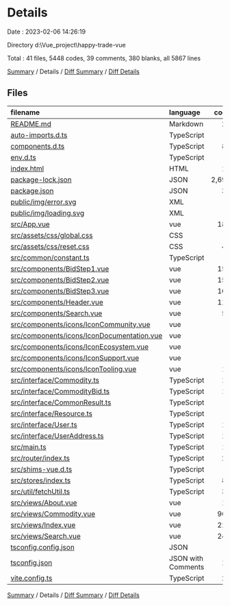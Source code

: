 # Details

Date : 2023-02-06 14:26:19

Directory d:\\Vue_project\\happy-trade-vue

Total : 41 files,  5448 codes, 39 comments, 380 blanks, all 5867 lines

[Summary](results.md) / Details / [Diff Summary](diff.md) / [Diff Details](diff-details.md)

## Files
| filename | language | code | comment | blank | total |
| :--- | :--- | ---: | ---: | ---: | ---: |
| [README.md](/README.md) | Markdown | 25 | 0 | 16 | 41 |
| [auto-imports.d.ts](/auto-imports.d.ts) | TypeScript | 3 | 1 | 2 | 6 |
| [components.d.ts](/components.d.ts) | TypeScript | 83 | 3 | 3 | 89 |
| [env.d.ts](/env.d.ts) | TypeScript | 0 | 1 | 1 | 2 |
| [index.html](/index.html) | HTML | 13 | 0 | 1 | 14 |
| [package-lock.json](/package-lock.json) | JSON | 2,690 | 0 | 1 | 2,691 |
| [package.json](/package.json) | JSON | 32 | 0 | 1 | 33 |
| [public/img/error.svg](/public/img/error.svg) | XML | 1 | 0 | 0 | 1 |
| [public/img/loading.svg](/public/img/loading.svg) | XML | 1 | 0 | 0 | 1 |
| [src/App.vue](/src/App.vue) | vue | 187 | 1 | 40 | 228 |
| [src/assets/css/global.css](/src/assets/css/global.css) | CSS | 6 | 0 | 0 | 6 |
| [src/assets/css/reset.css](/src/assets/css/reset.css) | CSS | 42 | 1 | 0 | 43 |
| [src/common/constant.ts](/src/common/constant.ts) | TypeScript | 8 | 0 | 5 | 13 |
| [src/components/BidStep1.vue](/src/components/BidStep1.vue) | vue | 159 | 1 | 23 | 183 |
| [src/components/BidStep2.vue](/src/components/BidStep2.vue) | vue | 150 | 0 | 26 | 176 |
| [src/components/BidStep3.vue](/src/components/BidStep3.vue) | vue | 105 | 0 | 12 | 117 |
| [src/components/Header.vue](/src/components/Header.vue) | vue | 112 | 0 | 8 | 120 |
| [src/components/Search.vue](/src/components/Search.vue) | vue | 59 | 0 | 7 | 66 |
| [src/components/icons/IconCommunity.vue](/src/components/icons/IconCommunity.vue) | vue | 7 | 0 | 1 | 8 |
| [src/components/icons/IconDocumentation.vue](/src/components/icons/IconDocumentation.vue) | vue | 7 | 0 | 1 | 8 |
| [src/components/icons/IconEcosystem.vue](/src/components/icons/IconEcosystem.vue) | vue | 7 | 0 | 1 | 8 |
| [src/components/icons/IconSupport.vue](/src/components/icons/IconSupport.vue) | vue | 7 | 0 | 1 | 8 |
| [src/components/icons/IconTooling.vue](/src/components/icons/IconTooling.vue) | vue | 18 | 1 | 1 | 20 |
| [src/interface/Commodity.ts](/src/interface/Commodity.ts) | TypeScript | 19 | 0 | 2 | 21 |
| [src/interface/CommodityBid.ts](/src/interface/CommodityBid.ts) | TypeScript | 14 | 0 | 1 | 15 |
| [src/interface/CommonResult.ts](/src/interface/CommonResult.ts) | TypeScript | 6 | 0 | 0 | 6 |
| [src/interface/Resource.ts](/src/interface/Resource.ts) | TypeScript | 8 | 0 | 0 | 8 |
| [src/interface/User.ts](/src/interface/User.ts) | TypeScript | 13 | 0 | 1 | 14 |
| [src/interface/UserAddress.ts](/src/interface/UserAddress.ts) | TypeScript | 13 | 0 | 0 | 13 |
| [src/main.ts](/src/main.ts) | TypeScript | 18 | 0 | 5 | 23 |
| [src/router/index.ts](/src/router/index.ts) | TypeScript | 27 | 3 | 5 | 35 |
| [src/shims-vue.d.ts](/src/shims-vue.d.ts) | TypeScript | 2 | 0 | 1 | 3 |
| [src/stores/index.ts](/src/stores/index.ts) | TypeScript | 85 | 5 | 10 | 100 |
| [src/util/fetchUtil.ts](/src/util/fetchUtil.ts) | TypeScript | 36 | 5 | 6 | 47 |
| [src/views/About.vue](/src/views/About.vue) | vue | 14 | 0 | 2 | 16 |
| [src/views/Commodity.vue](/src/views/Commodity.vue) | vue | 967 | 1 | 148 | 1,116 |
| [src/views/Index.vue](/src/views/Index.vue) | vue | 217 | 0 | 2 | 219 |
| [src/views/Search.vue](/src/views/Search.vue) | vue | 245 | 0 | 42 | 287 |
| [tsconfig.config.json](/tsconfig.config.json) | JSON | 8 | 0 | 1 | 9 |
| [tsconfig.json](/tsconfig.json) | JSON with Comments | 11 | 15 | 0 | 26 |
| [vite.config.ts](/vite.config.ts) | TypeScript | 23 | 1 | 3 | 27 |

[Summary](results.md) / Details / [Diff Summary](diff.md) / [Diff Details](diff-details.md)